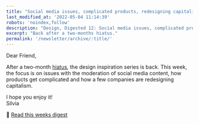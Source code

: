 ```yaml
---
title: "Social media issues, complicated products, redesigning capitalism"
last_modified_at: '2022-05-04 11:14:39'
robots: 'noindex,follow'
description: "Design, Digested 12: Social media issues, complicated products and redesigning capitalism."
excerpt: "Back after a two-months hiatus."
permalink: '/newsletter/archive/:title/'
---
```

Dear Friend,

After a two-month [hiatus](https://silviamaggidesign.com/photography/after-the-rain/), the design inspiration series is back. This week, the focus is on issues with the moderation of social media content, how products get complicated and how a few companies are redesigning capitalism.

<p class="detached">I hope you enjoy it!<br>
Silvia</p>

<p class="detached">🔗 <a href="https://silviamaggidesign.com/design-digested/social-media-content-moderation/">Read this weeks digest</a></p>